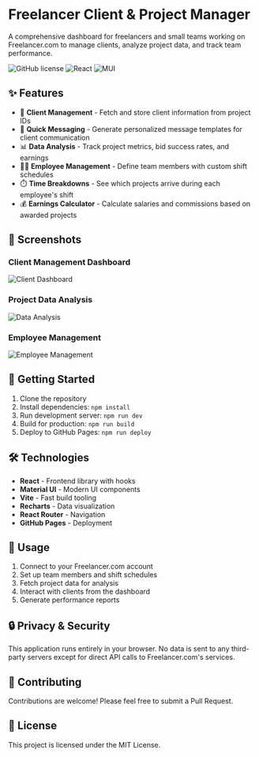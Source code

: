 # Freelancer Client & Project Manager

A comprehensive dashboard for freelancers and small teams working on Freelancer.com to manage clients, analyze project data, and track team performance.

![GitHub license](https://img.shields.io/badge/license-MIT-blue.svg) ![React](https://img.shields.io/badge/React-19.1.0-61dafb) ![MUI](https://img.shields.io/badge/Material--UI-7.1.0-0081CB)

## ✨ Features

- 👥 **Client Management** - Fetch and store client information from project IDs
- 💬 **Quick Messaging** - Generate personalized message templates for client communication
- 📊 **Data Analysis** - Track project metrics, bid success rates, and earnings
- 👨‍💼 **Employee Management** - Define team members with custom shift schedules
- ⏱️ **Time Breakdowns** - See which projects arrive during each employee's shift
- 💰 **Earnings Calculator** - Calculate salaries and commissions based on awarded projects

## 📸 Screenshots

### Client Management Dashboard

<!-- Screenshot of client page -->

![Client Dashboard](screenshot-client-page.png)

### Project Data Analysis

<!-- Screenshot of calculations page -->

![Data Analysis](screenshot-calculations-page.png)

### Employee Management

<!-- Screenshot of employee management page -->

![Employee Management](screenshot-employee-page.png)

## 🚀 Getting Started

1. Clone the repository
2. Install dependencies: `npm install`
3. Run development server: `npm run dev`
4. Build for production: `npm run build`
5. Deploy to GitHub Pages: `npm run deploy`

## 🛠️ Technologies

- **React** - Frontend library with hooks
- **Material UI** - Modern UI components
- **Vite** - Fast build tooling
- **Recharts** - Data visualization
- **React Router** - Navigation
- **GitHub Pages** - Deployment

## 📝 Usage

1. Connect to your Freelancer.com account
2. Set up team members and shift schedules
3. Fetch project data for analysis
4. Interact with clients from the dashboard
5. Generate performance reports

## 🔒 Privacy & Security

This application runs entirely in your browser. No data is sent to any third-party servers except for direct API calls to Freelancer.com's services.

## 🤝 Contributing

Contributions are welcome! Please feel free to submit a Pull Request.

## 📄 License

This project is licensed under the MIT License.
